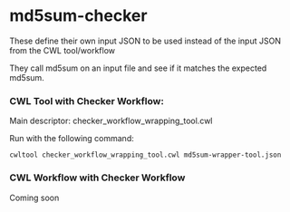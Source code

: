 # md5sum-checker
These define their own input JSON to be used instead of the input JSON from the CWL tool/workflow

They call md5sum on an input file and see if it matches the expected md5sum.
### CWL Tool with Checker Workflow:
Main descriptor: checker_workflow_wrapping_tool.cwl

Run with the following command:

`cwltool checker_workflow_wrapping_tool.cwl md5sum-wrapper-tool.json`

### CWL Workflow with Checker Workflow
Coming soon
